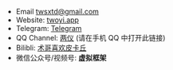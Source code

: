 - Email [twsxtd@gmail.com](mailto:twsxtd@gmail.com)
- Website: [twoyi.app](https://twoyi.app)
- Telegram: [Telegram](https://t.me/twoyi)
- QQ Channel: [两仪](https://qun.qq.com/qqweb/qunpro/share?_wv=3&_wwv=128&inviteCode=139WMT&from=246610&biz=ka) (请在手机 QQ 中打开此链接)
- Bilibli: [术哥喜欢皮卡丘](http://live.bilibili.com/9539715)
- 微信公众号/视频号: **虚拟框架**
